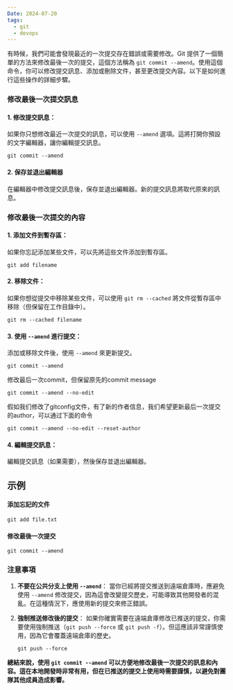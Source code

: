 ```yaml
---
Date: 2024-07-20
tags:
  - git
  - devops
---
```

有時候，我們可能會發現最近的一次提交存在錯誤或需要修改。Git 提供了一個簡單的方法來修改最後一次的提交，這個方法稱為 `git commit --amend`。使用這個命令，你可以修改提交訊息、添加或刪除文件，甚至更改提交內容。以下是如何進行這些操作的詳細步驟。
### 修改最後一次提交訊息
#### 1. 修改提交訊息： 
如果你只想修改最近一次提交的訊息，可以使用 `--amend` 選項。這將打開你預設的文字編輯器，讓你編輯提交訊息。

```shell
git commit --amend
```

#### 2. 保存並退出編輯器
在編輯器中修改提交訊息後，保存並退出編輯器。新的提交訊息將取代原來的訊息。
### 修改最後一次提交的內容
#### 1. 添加文件到暫存區： 
如果你忘記添加某些文件，可以先將這些文件添加到暫存區。

```shell
git add filename
```
#### 2. 移除文件：
如果你想從提交中移除某些文件，可以使用 `git rm --cached` 將文件從暫存區中移除（但保留在工作目錄中）。

```shell
git rm --cached filename
```
#### 3. 使用 `--amend` 進行提交：
添加或移除文件後，使用 `--amend` 來更新提交。

```shell
git commit --amend
```

修改最后一次commit，但保留原先的commit message

```shell
git commit --amend --no-edit
```

假如我们修改了gitconfig文件，有了新的作者信息，我们希望更新最后一次提交的author，可以通过下面的命令

```shell
git commit --amend --no-edit --reset-author
```
#### 4. 編輯提交訊息： 
編輯提交訊息（如果需要），然後保存並退出編輯器。

## 示例
#### 添加忘記的文件
```shell
git add file.txt
```
#### 修改最後一次提交
```shell
git commit --amend
```

### 注意事項
1. **不要在公共分支上使用 `--amend`**： 當你已經將提交推送到遠端倉庫時，應避免使用 `--amend` 修改提交，因為這會改變提交歷史，可能導致其他開發者的混亂。在這種情況下，應使用新的提交來修正錯誤。
    
2. **強制推送修改後的提交**： 如果你確實需要在遠端倉庫修改已推送的提交，你需要使用強制推送（`git push --force` 或 `git push -f`）。但這應該非常謹慎使用，因為它會覆蓋遠端倉庫的歷史。
	```shell
	git push --force
	```

**總結來說，使用 `git commit --amend` 可以方便地修改最後一次提交的訊息和內容。這在本地開發時非常有用，但在已推送的提交上使用時需要謹慎，以避免對團隊其他成員造成影響。**
